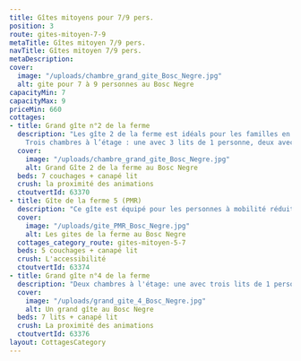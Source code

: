 ```yaml
---
title: Gîtes mitoyens pour 7/9 pers.
position: 3
route: gites-mitoyen-7-9
metaTitle: Gîtes mitoyen 7/9 pers.
navTitle: Gîtes mitoyen 7/9 pers.
metaDescription:
cover:
  image: "/uploads/chambre_grand_gite_Bosc_Negre.jpg"
  alt: gite pour 7 à 9 personnes au Bosc Negre
capacityMin: 7
capacityMax: 9
priceMin: 660
cottages:
- title: Grand gîte n°2 de la ferme
  description: "Les gîte 2 de la ferme est idéals pour les familles en vacances. Voulez-vous pour partager la maison avec vos amis ou êtes-vous une famille reconstituée avec 4 ou 5 enfants? Alors le gîte n ° 2 est un bon choix.
    Trois chambres à l’étage : une avec 3 lits de 1 personne, deux avec 2 lits de 1 personne. Salle d’eau avec douche. WC Rez-de-chaussée : séjour avec coin cuisine équipé, un canapé-lit pour 2 pers. mobilier en pin etc."
  cover:
    image: "/uploads/chambre_grand_gite_Bosc_Negre.jpg"
    alt: Grand Gîte 2 de la ferme au Bosc Negre
  beds: 7 couchages + canapé lit
  crush: la proximité des animations
  ctoutvertId: 63370
- title: Gîte de la ferme 5 (PMR)
  description: "Ce gîte est équipé pour les personnes à mobilité réduite. De par sa proximité immédiate avec le restaurant et la piscine, vous êtes au centre des animations du Bosc Nègre."
  cover:
    image: "/uploads/gite_PMR_Bosc_Negre.jpg"
    alt: Les gites de la ferme au Bosc Negre
  cottages_category_route: gites-mitoyen-5-7
  beds: 5 couchages + canapé lit
  crush: L'accessibilité
  ctoutvertId: 63374
- title: Grand gîte n°4 de la ferme
  description: "Deux chambres à l'étage: une avec trois lits de 1 personne, la 2ème avec 4 lits de 1 personne. Salle d'eau avec douche. Rez-de-chaussée: séjour avec coin cuisine équipé, un canapé-lit pour 2 personnes, mobilier en pin, etc"
  cover:
    image: "/uploads/grand_gite_4_Bosc_Negre.jpg"
    alt: Un grand gîte au Bosc Negre
  beds: 7 lits + canapé lit
  crush: La proximité des animations
  ctoutvertId: 63376
layout: CottagesCategory
---
```

